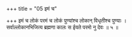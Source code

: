 +++
title = "05 इमं च"

+++
इमं च लोकं परमं च लोकं पुण्यांश्च लोकान् विधृतीश्च पुण्याः ।  
सर्वाल्लोकानभिजित्य ब्रह्मणा कालः स ईयते परमो नु देवः ॥ ५ ॥